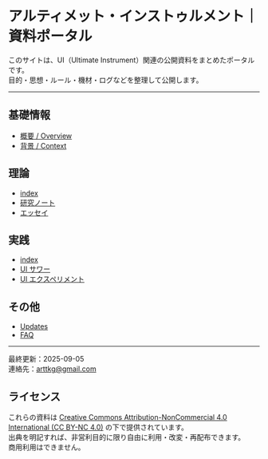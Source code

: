# アルティメット・インストゥルメント｜資料ポータル

このサイトは、UI（Ultimate Instrument）関連の公開資料をまとめたポータルです。  
目的・思想・ルール・機材・ログなどを整理して公開します。

---

## 基礎情報
- [概要 / Overview](docs/overview.md)
- [背景 / Context](docs/context.md)


## 理論
- [index](docs/theory/index.md)
- [研究ノート](docs/theory/notes.md)
- [エッセイ](docs/theory/essays.md)


## 実践
- [index](docs/practice/index.md)
- [UI サワー](docs/practice/ui_sour/index.md)
- [UI エクスペリメント](docs/practice/uishoe.md)


## その他
- [Updates](docs/updates.md)
- [FAQ](docs/faq.md)

---

最終更新：2025-09-05  
連絡先：arttkg@gmail.com

## ライセンス
これらの資料は [Creative Commons Attribution-NonCommercial 4.0 International (CC BY-NC 4.0)](https://creativecommons.org/licenses/by-nc/4.0/deed.ja) の下で提供されています。  
出典を明記すれば、非営利目的に限り自由に利用・改変・再配布できます。  
商用利用はできません。
